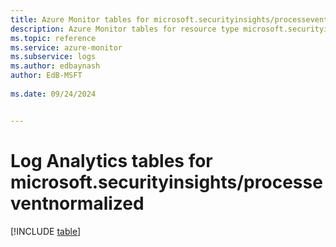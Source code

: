 ```yaml
---
title: Azure Monitor tables for microsoft.securityinsights/processeventnormalized
description: Azure Monitor tables for resource type microsoft.securityinsights/processeventnormalized
ms.topic: reference
ms.service: azure-monitor
ms.subservice: logs
ms.author: edbaynash
author: EdB-MSFT
   
ms.date: 09/24/2024


---
```


# Log Analytics tables for microsoft.securityinsights/processeventnormalized  

[!INCLUDE [table](~/reusable-content/ce-skilling/azure/includes/azure-monitor/reference/tables/microsoft-securityinsights_processeventnormalized-include.md)]

